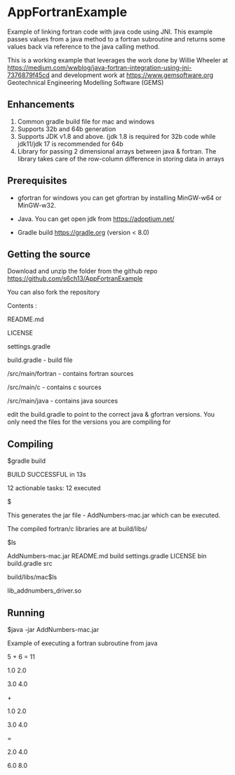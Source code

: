 # AppFortranExample
Example of linking fortran code with java code using JNI.  This example passes values from a java method to a fortran subroutine and returns some values back via reference to the java calling method.  

This is a working example that leverages the work done by Willie Wheeler at
https://medium.com/wwblog/java-fortran-integration-using-jni-7376879f45cd and development work at https://www.gemsoftware.org Geotechnical Engineering Modelling Software (GEMS)

Enhancements
------------
1. Common gradle build file for mac and windows
2. Supports 32b and 64b generation
3. Supports JDK v1.8 and above.  (jdk 1.8 is required for 32b code while jdk11/jdk 17 is recommended for 64b
4. Library for passing 2 dimensional arrays between java & fortran.  The library takes care of the row-column difference in storing data in arrays

Prerequisites
-------------
- gfortran for windows you can get gfortran by installing MinGW-w64 or MinGW-w32.

- Java.  You can get open jdk from https://adoptium.net/

- Gradle build https://gradle.org (version < 8.0)

Getting the source
------------------
Download and unzip the folder from the github repo 
https://github.com/s6ch13/AppFortranExample

You can also fork the repository

Contents : 

README.md

LICENSE

settings.gradle

build.gradle		- build file

/src/main/fortran	- contains fortran sources

/src/main/c			- contains c sources

/src/main/java		- contains java sources


edit the build.gradle to point to the correct java & gfortran versions.
You only need the files for the versions you are compiling for

Compiling 
---------


$gradle build

BUILD SUCCESSFUL in 13s

12 actionable tasks: 12 executed

$

This generates the jar file - AddNumbers-mac.jar which can be executed.

The compiled fortran/c libraries are at build/libs/

$ls

AddNumbers-mac.jar	README.md		build			settings.gradle
LICENSE			bin			build.gradle		src

build/libs/mac$ls

lib_addnumbers_driver.so


Running
-------

$java -jar AddNumbers-mac.jar

Example of executing a fortran subroutine from java

5 + 6 = 11

1.0	2.0	

3.0	4.0	

\+

1.0	2.0	

3.0	4.0	

=

2.0	4.0	

6.0	8.0	
